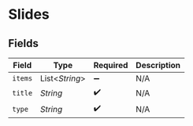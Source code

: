 # Slides


## Fields

| Field              | Type               | Required           | Description        |
| ------------------ | ------------------ | ------------------ | ------------------ |
| `items`            | List\<*String*>    | :heavy_minus_sign: | N/A                |
| `title`            | *String*           | :heavy_check_mark: | N/A                |
| `type`             | *String*           | :heavy_check_mark: | N/A                |